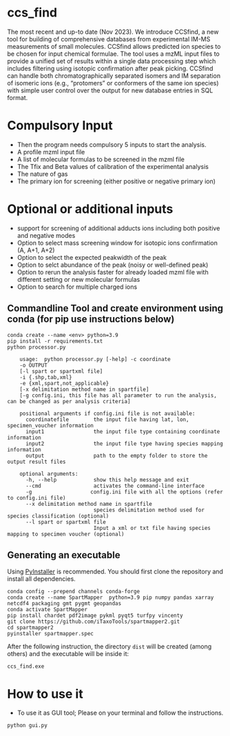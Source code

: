 # ccs_find
The most recent and up-to date (Nov 2023).
We introduce CCSfind, a new tool for building of comprehensive databases from experimental IM-MS measurements of small molecules. 
CCSfind allows predicted ion species to be chosen for input chemical formulae.
The tool uses a mzML input files to provide a unified set of results within a single data processing step which includes filtering using isotopic confirmation after peak picking.
CCSfind can handle both chromatographically separated isomers and IM separation of isomeric ions (e.g., “protomers” or conformers of the same ion species) with 
simple user control over the output for new database entries in SQL format. 

# Compulsory Input

* Then the program needs compulsory 5 inputs to start the analysis.
* A profile mzml input file
* A list of molecular formulas to be screened in the mzml file
* The Tfix and Beta values of calibration of the experimental analysis
* The nature of gas
* The primary ion for screening (either positive or negative primary ion)



# Optional or additional inputs

* support for screening of additional adducts ions including both positive and negative modes
* Option to select mass screening window for isotopic ions confirmation (A, A+1, A+2)
* Option to select the expected peakwidth of the peak 
* Option to selct abundance of the peak (noisy or well-defined peak)
* Option to rerun the analysis faster for already loaded mzml file with different setting or new molecular formulas
* Option to search for multiple charged ions



## Commandline Tool and create environment using conda (for pip use instructions below)

```
conda create --name <env> python=3.9
pip install -r requirements.txt
python processor.py

    usage:  python processor.py [-help] -c coordinate 
    -o OUTPUT 
    [-l spart or spartxml file] 
    -i {.shp,tab,xml} 
    -e {xml,spart,not_applicable}
    [-x delimitation method name in spartfile]
    [-g config.ini, this file has all parameter to run the analysis, can be changed as per analysis criteria]

    positional arguments if config.ini file is not available:
      coordinatefile        the input file having lat, lon, specimen_voucher information
      input1                the input file type containing coordinate information
      input2                the input file type having species mapping information
      output                path to the empty folder to store the output result files

    optional arguments:
      -h, --help            show this help message and exit
      --cmd                 activates the command-line interface
      -g                   config.ini file with all the options (refer to config.ini file)
      --x delimitation method name in spartfile
                            species delimitation method used for species classification (optional)
      --l spart or spartxml file
                            Input a xml or txt file having species mapping to specimen voucher (optional)

```
## Generating an executable
Using [PyInstaller](http://www.pyinstaller.org) is recommended. You should first clone the repository and install all dependencies.


```
conda config --prepend channels conda-forge
conda create --name SpartMapper  python=3.9 pip numpy pandas xarray netcdf4 packaging gmt pygmt geopandas
conda activate SpartMapper
pip install chardet pdf2image pykml pyqt5 turfpy vincenty
git clone https://github.com/iTaxoTools/spartmapper2.git
cd spartmapper2
pyinstaller spartmapper.spec

```

After the following instruction, the directory `dist` will be created (among others) and the executable will be inside it:
```
ccs_find.exe
```


# How to use it


* To use it as GUI tool; Please on your terminal and follow the instructions.
```
python gui.py
```


